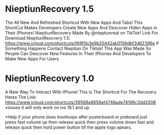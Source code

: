 # NieptiunRecovery 1.5
The All New And Refreshed Shortcut With New Apps And Tabs!
This ShortCut Makes Developers Create
New Apps And Descover Hiden Apps in
Their iPhones!
NieptiunRecovery Made By @nieptiunreal
on TikTok!
Link For Download NieptiunReocvery 1.5:
https://www.icloud.com/shortcuts/f49f5b3e9b20442ab0156dbf3d82396e
If Something Happens Contact Nieptiun On
Tiktok!
This App Was Made So People Can Descover
New Features In Their iPhones And Developers To Make New Apps For Users




# NieptiunRecovery 1.0
A New Way To Interact With IPhone!
This is The Shortcut For The Recovery
Heres The Link: https://www.icloud.com/shortcuts/39589a8659a14748ade74196c3dd2008
•issues
it will only work on ios 18.1 and up


•Help
if your phone does bootloops after posterboard or preboard just press fast volume up then release quick then press volume down fast and release quick then hold power button till the apple logo apears.
